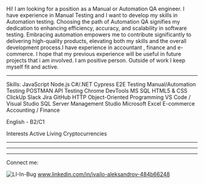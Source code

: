 Hi! I am looking for a position as a Manual or Automation QA engineer. I have experience in Manual Testing and I want to develop my skills in Automation testing. Choosing the path of Automation QA signifies my dedication to enhancing efficiency, accuracy, and scalability in software testing. Embracing automation empowers me to contribute significantly to delivering high-quality products, elevating both my skills and the overall development process.I have experience in accountant , finance and e-commerce. I hope that my previous experience will be useful in future projects that i am involved. I am positive person. Outside of work I keep myself fit and active.
- - - - - - - - - - - - - - - - - - - - - - - - - - - - - - - - - - - - - - - - - - - 
Skills:
JavaScript
Node.js
C#/.NET
Cypress E2E Testing
Manual/Automation Testing
POSTMAN API Testing 
Chrome DevTools
MS SQL
HTML5 & CSS
ClickUp
Slack
Jira
GitHub
HTTP
Object-Oriented Programming
VS Code / Visual Studio
SQL Server Management Studio
Microsoft Excel
E-commerce
Accounting / Finance

English - B2/C1

Interests 
Active Living
Cryptocurrencies
- - - - - - - - - - - - - - - - - - - - - - - - - - - - - - - - - - - - - - - - - - - 

- - - - - - - - - - - - - - - - - - - - - - - - - - - - - - - - - - - - - - - - - - - 

- - - - - - - - - - - - - - - - - - - - - - - - - - - - - - - - - - - - - - - - - - - 
Connect me:

![LI-In-Bug](https://user-images.githubusercontent.com/110155667/212267714-624bcfc0-8fb7-4839-8a82-c86c16f6c32c.png)
www.linkedin.com/in/ivailo-aleksandrov-484b66248
